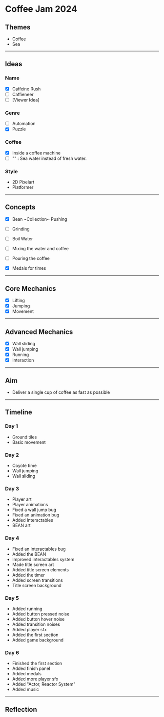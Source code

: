 # Coffee Jam 2024

## Themes

- Coffee
- Sea

---

## Ideas

### Name

- [x] Caffeine Rush
- [ ] Caffieneer
- [ ] [Viewer Idea]

### Genre

- [ ] Automation
- [x] Puzzle

### Coffee

- [x] Inside a coffee machine
- [ ] "" : Sea water instead of fresh water.

### Style

- 2D Pixelart
- Platformer

---

## Concepts

- [x] Bean ~Collection~ Pushing
- [ ] Grinding
- [ ] Boil Water
- [ ] Mixing the water and coffee
- [ ] Pouring the coffee

- [x] Medals for times

---

## Core Mechanics

- [x] Lifting
- [x] Jumping
- [x] Movement

---

## Advanced Mechanics

- [x] Wall sliding
- [x] Wall jumping
- [x] Running
- [x] Interaction

---

## Aim

- Deliver a single cup of coffee as fast as possible

---

## Timeline

### Day 1

- Ground tiles
- Basic movement

### Day 2

- Coyote time
- Wall jumping
- Wall sliding

### Day 3

- Player art
- Player animations
- Fixed a wall jump bug
- Fixed an animation bug
- Added Interactables
- BEAN art

### Day 4

- Fixed an interactables bug
- Added the BEAN
- Improved interactables system
- Made title screen art
- Added title screen elements
- Added the timer
- Added screen transitions
- Title screen background

### Day 5

- Added running
- Added button pressed noise
- Added button hover noise
- Added transition noises
- Added player sfx
- Added the first section
- Added game background

### Day 6

- Finished the first section
- Added finish panel
- Added medals
- Added more player sfx
- Added "Actor, Reactor System"
- Added music

---

## Reflection
